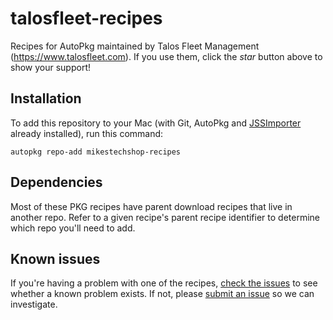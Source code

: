 # talosfleet-recipes

Recipes for AutoPkg maintained by Talos Fleet Management (https://www.talosfleet.com). If you use them, click the *star* button above to show your support!


## Installation

To add this repository to your Mac (with Git, AutoPkg and [JSSImporter](https://github.com/jssimporter/JSSImporter) already installed), run this command:

```
autopkg repo-add mikestechshop-recipes
```

## Dependencies

Most of these PKG recipes have parent download recipes that live in another repo. Refer to a given recipe's parent recipe identifier to determine which repo you'll need to add.


## Known issues

If you're having a problem with one of the recipes, [check the issues](https://github.com/autopkg/talosfleet-recipes/issues) to see whether a known problem exists. If not, please [submit an issue](https://github.com/autopkg/talosfleet-recipes/issues/new) so we can investigate.
